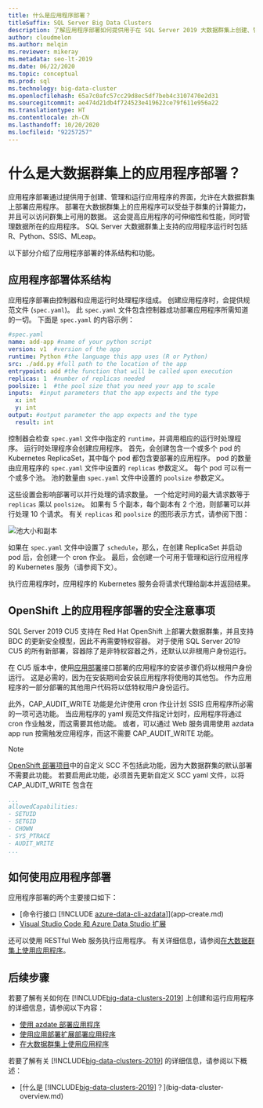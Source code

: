 ```yaml
---
title: 什么是应用程序部署？
titleSuffix: SQL Server Big Data Clusters
description: 了解应用程序部署如何提供用于在 SQL Server 2019 大数据群集上创建、管理和运行应用程序的接口。
author: cloudmelon
ms.author: melqin
ms.reviewer: mikeray
ms.metadata: seo-lt-2019
ms.date: 06/22/2020
ms.topic: conceptual
ms.prod: sql
ms.technology: big-data-cluster
ms.openlocfilehash: 65a7c0afc57cc29d8ec5df7beb4c3107470e2d31
ms.sourcegitcommit: ae474d21db4f724523e419622ce79f611e956a22
ms.translationtype: HT
ms.contentlocale: zh-CN
ms.lasthandoff: 10/20/2020
ms.locfileid: "92257257"
---
```

# <a name="what-is-application-deployment-on-a-big-data-cluster"></a>什么是大数据群集上的应用程序部署？

应用程序部署通过提供用于创建、管理和运行应用程序的界面，允许在大数据群集上部署应用程序。 部署在大数据群集上的应用程序可以受益于群集的计算能力，并且可以访问群集上可用的数据。 这会提高应用程序的可伸缩性和性能，同时管理数据所在的应用程序。 SQL Server 大数据群集上支持的应用程序运行时包括 R、Python、SSIS、MLeap。

以下部分介绍了应用程序部署的体系结构和功能。

## <a name="application-deployment-architecture"></a>应用程序部署体系结构

应用程序部署由控制器和应用运行时处理程序组成。 创建应用程序时，会提供规范文件 (`spec.yaml`)。 此 `spec.yaml` 文件包含控制器成功部署应用程序所需知道的一切。 下面是 `spec.yaml` 的内容示例：

```yaml
#spec.yaml
name: add-app #name of your python script
version: v1  #version of the app
runtime: Python #the language this app uses (R or Python)
src: ./add.py #full path to the location of the app
entrypoint: add #the function that will be called upon execution
replicas: 1  #number of replicas needed
poolsize: 1  #the pool size that you need your app to scale
inputs:  #input parameters that the app expects and the type
  x: int
  y: int
output: #output parameter the app expects and the type
  result: int
```

控制器会检查 `spec.yaml` 文件中指定的 `runtime`，并调用相应的运行时处理程序。 运行时处理程序会创建应用程序。 首先，会创建包含一个或多个 pod 的 Kubernetes ReplicaSet，其中每个 pod 都包含要部署的应用程序。 pod 的数量由应用程序的 `spec.yaml` 文件中设置的 `replicas` 参数定义。 每个 pod 可以有一个或多个池。 池的数量由 `spec.yaml` 文件中设置的 `poolsize` 参数定义。

这些设置会影响部署可以并行处理的请求数量。 一个给定时间的最大请求数等于 `replicas` 乘以 `poolsize`。 如果有 5 个副本，每个副本有 2 个池，则部署可以并行处理 10 个请求。 有关 `replicas` 和 `poolsize` 的图形表示方式，请参阅下图：

![池大小和副本](media/big-data-cluster-create-apps/poolsize-vs-replicas.png)

如果在 `spec.yaml` 文件中设置了 `schedule`，那么，在创建 ReplicaSet 并启动 pod 后，会创建一个 cron 作业。 最后，会创建一个可用于管理和运行应用程序的 Kubernetes 服务（请参阅下文）。

执行应用程序时，应用程序的 Kubernetes 服务会将请求代理给副本并返回结果。

## <a name="security-considerations-for-applications-deployments-on-openshift"></a><a id="app-deploy-security"></a> OpenShift 上的应用程序部署的安全注意事项

SQL Server 2019 CU5 支持在 Red Hat OpenShift 上部署大数据群集，并且支持 BDC 的更新安全模型，因此不再需要特权容器。 对于使用 SQL Server 2019 CU5 的所有新部署，容器除了是非特权容器之外，还默认以非根用户身份运行。

在 CU5 版本中，使用[应用部署]()接口部署的应用程序的安装步骤仍将以根用户身份运行。 这是必需的，因为在安装期间会安装应用程序将使用的其他包。 作为应用程序的一部分部署的其他用户代码将以低特权用户身份运行。 

此外，CAP_AUDIT_WRITE 功能是允许使用 cron 作业计划 SSIS 应用程序所必需的一项可选功能。 当应用程序的 yaml 规范文件指定计划时，应用程序将通过 cron 作业触发，而这需要其他功能。  或者，可以通过 Web 服务调用使用 azdata app run 按需触发应用程序，而这不需要 CAP_AUDIT_WRITE 功能。 

> [!NOTE]
> [OpenShift 部署项目](deploy-openshift.md)中的自定义 SCC 不包括此功能，因为大数据群集的默认部署不需要此功能。 若要启用此功能，必须首先更新自定义 SCC yaml 文件，以将 CAP_AUDIT_WRITE 包含在 

```yml
...
allowedCapabilities:
- SETUID
- SETGID
- CHOWN
- SYS_PTRACE
- AUDIT_WRITE
...
```

## <a name="how-to-work-with-application-deployment"></a>如何使用应用程序部署

应用程序部署的两个主要接口如下： 
- [命令行接口 [!INCLUDE [azure-data-cli-azdata](../includes/azure-data-cli-azdata.md)]](app-create.md)
- [Visual Studio Code 和 Azure Data Studio 扩展](app-deployment-extension.md)

还可以使用 RESTful Web 服务执行应用程序。 有关详细信息，请参阅[在大数据群集上使用应用程序](app-consume.md)。

## <a name="next-steps"></a>后续步骤

若要了解有关如何在 [!INCLUDE[big-data-clusters-2019](../includes/ssbigdataclusters-ss-nover.md)] 上创建和运行应用程序的详细信息，请参阅以下内容：

- [使用 azdate 部署应用程序](app-create.md)
- [使用应用部署扩展部署应用程序](app-deployment-extension.md)
- [在大数据群集上使用应用程序](app-consume.md)

若要了解有关 [!INCLUDE[big-data-clusters-2019](../includes/ssbigdataclusters-ss-nover.md)] 的详细信息，请参阅以下概述：

- [什么是 [!INCLUDE[big-data-clusters-2019](../includes/ssbigdataclusters-ver15.md)]？](big-data-cluster-overview.md)